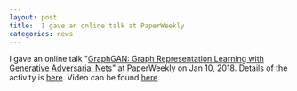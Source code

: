 ```yaml
---
layout: post
title:  I gave an online talk at PaperWeekly
categories: news
---
```


I gave an online talk "[GraphGAN: Graph Representation Learning with Generative Adversarial Nets](https://hwwang55.github.io/files/2018-talks-GraphGAN-slides-paperweekly.pdf)" at PaperWeekly on Jan 10, 2018.
Details of the activity is [here](https://mp.weixin.qq.com/s?__biz=MzIwMTc4ODE0Mw==&mid=2247486920&idx=1&sn=17850b0988b90f34ac052ae588843673&chksm=96e9d248a19e5b5eaabdb5244b3a98469ed18fa6b8924f1f53382563240cd920a434ede60a07&mpshare=1&scene=1&srcid=0130XFcOaoelhstRpl4ulITY&pass_ticket=cjeotfPEOlCdoyIeE8O%2FFb%2FjE9GW1rh%2B67%2FM1MukXF8KpONfWn2oL%2BW4C%2Bj1Q77W#rd).
Video can be found [here](https://mp.weixin.qq.com/s?__biz=MzIwMTc4ODE0Mw==&mid=2247487165&idx=1&sn=fa37ac27998e543d0866504218dbb4d9&chksm=96e9d13da19e582b578ba786ca7a1bb9f4f61c14e86b287100a862be676a7976593fe9a512ba&mpshare=1&scene=1&srcid=01309h0Xl8bgLUBPCYKwZibA&pass_ticket=cjeotfPEOlCdoyIeE8O%2FFb%2FjE9GW1rh%2B67%2FM1MukXF8KpONfWn2oL%2BW4C%2Bj1Q77W#rd).